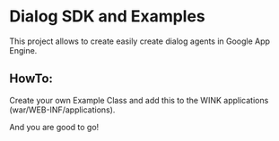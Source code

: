 Dialog SDK and Examples
=======================

This project allows to create easily create dialog agents in Google App Engine.

HowTo:
------
Create your own Example Class and add this to the WINK applications (war/WEB-INF/applications).

And you are good to go!